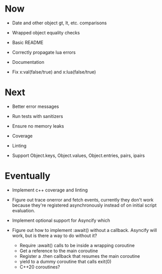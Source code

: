 # Now

- Date and other object gt, lt, etc. comparisons
- Wrapped object equality checks
- Basic README
- Correctly propagate lua errors
- Documentation

- Fix x:val(false/true) and x:lua(false/true)

# Next

- Better error messages
- Run tests with sanitizers
- Ensure no memory leaks
- Coverage
- Linting

- Support Object.keys, Object.values,
  Object.entries, pairs, ipairs

# Eventually

- Implement c++ coverage and linting

- Figure out trace onerror and fetch events,
  currently they don't work because they're
  registered asynchronously instead of on
  initial script evaluation.

- Implement optional support for Asyncify which
- Figure out how to implement :await() without a
  callback. Asyncify will work, but is there a
  way to do without it?
    - Require :await() calls to be inside a
      wrapping coroutine
    - Get a reference to the main coroutine
    - Register a .then callback that resumes the
      main coroutine
    - yield to a dummy coroutine that calls exit(0)
    - C++20 coroutines?
